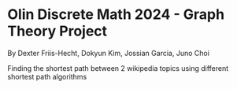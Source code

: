 # Olin Discrete Math 2024 - Graph Theory Project  
By Dexter Friis-Hecht, Dokyun Kim, Jossian Garcia, Juno Choi  

Finding the shortest path between 2 wikipedia topics using different shortest path algorithms